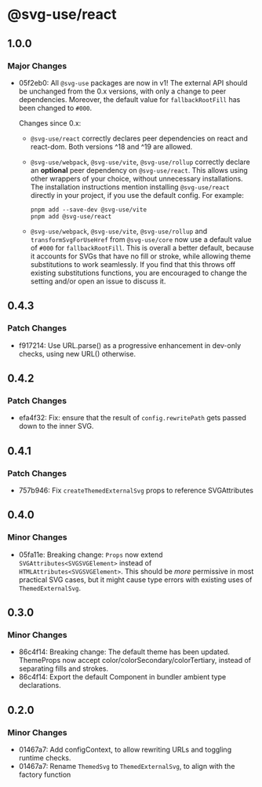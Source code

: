 # @svg-use/react

## 1.0.0

### Major Changes

- 05f2eb0: All `@svg-use` packages are now in v1! The external API should be
  unchanged from the 0.x versions, with only a change to peer dependencies.
  Moreover, the default value for `fallbackRootFill` has been changed to `#000`.

  Changes since 0.x:

  - `@svg-use/react` correctly declares peer dependencies on react and
    react-dom. Both versions ^18 and ^19 are allowed.
  - `@svg-use/webpack`, `@svg-use/vite`, `@svg-use/rollup` correctly declare an
    **optional** peer dependency on `@svg-use/react`. This allows using other
    wrappers of your choice, without unnecessary installations. The installation
    instructions mention installing `@svg-use/react` directly in your project,
    if you use the default config. For example:

    ```console
    pnpm add --save-dev @svg-use/vite
    pnpm add @svg-use/react
    ```

  - `@svg-use/webpack`, `@svg-use/vite`, `@svg-use/rollup` and
    `transformSvgForUseHref` from `@svg-use/core` now use a default value of
    `#000` for `fallbackRootFill`. This is overall a better default, because it
    accounts for SVGs that have no fill or stroke, while allowing theme
    substitutions to work seamlessly. If you find that this throws off existing
    substitutions functions, you are encouraged to change the setting and/or
    open an issue to discuss it.

## 0.4.3

### Patch Changes

- f917214: Use URL.parse() as a progressive enhancement in dev-only checks,
  using new URL() otherwise.

## 0.4.2

### Patch Changes

- efa4f32: Fix: ensure that the result of `config.rewritePath` gets passed down
  to the inner SVG.

## 0.4.1

### Patch Changes

- 757b946: Fix `createThemedExternalSvg` props to reference SVGAttributes

## 0.4.0

### Minor Changes

- 05fa11e: Breaking change: `Props` now extend `SVGAttributes<SVGSVGElement>`
  instead of `HTMLAttributes<SVGSVGElement>`. This should be _more_ permissive
  in most practical SVG cases, but it might cause type errors with existing uses
  of `ThemedExternalSvg`.

## 0.3.0

### Minor Changes

- 86c4f14: Breaking change: The default theme has been updated. ThemeProps now
  accept color/colorSecondary/colorTertiary, instead of separating fills and
  strokes.
- 86c4f14: Export the default Component in bundler ambient type declarations.

## 0.2.0

### Minor Changes

- 01467a7: Add configContext, to allow rewriting URLs and toggling runtime
  checks.
- 01467a7: Rename `ThemedSvg` to `ThemedExternalSvg`, to align with the factory
  function
